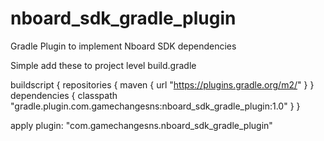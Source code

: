 # nboard_sdk_gradle_plugin
Gradle Plugin to implement Nboard SDK dependencies

Simple add these to project level build.gradle

buildscript {
  repositories {
    maven {
      url "https://plugins.gradle.org/m2/"
    }
  }
  dependencies {
    classpath "gradle.plugin.com.gamechangesns:nboard_sdk_gradle_plugin:1.0"
  }
}

apply plugin: "com.gamechangesns.nboard_sdk_gradle_plugin"
